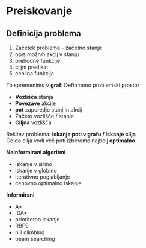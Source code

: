 # Preiskovanje

## Definicija problema

1. Začetek problema - začetno stanje
2. opis možnih akcij v stanju
3. prehodne funkcije
4. ciljni predikat
5. cenilna funkcija

To spremenimo v **graf**:
Definiramo problemski prostor

- **Vozlišča** stanja
- **Povezave** akcije
- **pot** zaporedje stanj in akcij
- Začeto vozlišče / stanje
- **Ciljna** vozlišča

Rešitev problema: **Iskanje poti v grafu / iskanje cilja**  
Če do cilja vodi več poti izberemo najbolj **optimalno**

**Neinformirani algoritmi**

- iskanje v širino
- iskanje v globino
- iterativno poglabljanje
- cenovno optimalno iskanje

**Informirani**

- A\*
- IDA\*
- prioritetno iskanje
- RBFS
- hill climbing
- beam searching
